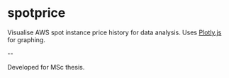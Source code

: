 # spotprice

Visualise AWS spot instance price history for data analysis. Uses [Plotly.js](https://plot.ly/) for graphing.

--

Developed for MSc thesis.

